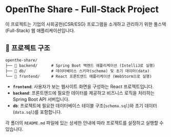 # OpenThe Share - Full-Stack Project

이 프로젝트는 기업의 사회공헌(CSR/ESG) 프로그램을 소개하고 관리하기 위한 풀스택(Full-Stack) 웹 애플리케이션입니다.

## 📂 프로젝트 구조

```
openthe-share/
├── 📁 backend/      # Spring Boot 백엔드 애플리케이션 (IntelliJ로 실행)
├── 📁 db/           # 데이터베이스 스키마(schema) 및 초기 데이터(data)
└── 📁 frontend/     # React 프론트엔드 애플리케이션 (WebStorm으로 실행)
```

-   **`frontend`**: 사용자가 보는 웹사이트 화면을 구성하는 React 프로젝트입니다.
-   **`backend`**: 프론트엔드에 필요한 데이터를 제공하고 비즈니스 로직을 처리하는 Spring Boot API 서버입니다.
-   **`db`**: 프로젝트에 필요한 데이터베이스 테이블 구조(`schema.sql`)와 초기 데이터(`data.sql`)를 포함합니다.

각 폴더의 `README.md` 파일에 있는 상세한 안내에 따라 프로젝트를 설정하고 실행할 수 있습니다.